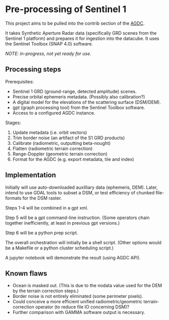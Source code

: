 Pre-processing of Sentinel 1
============================

This project aims to be pulled into the contrib section of the [AGDC](https://github.com/data-cube/agdc-v2). 

It takes Synthetic Aperture Radar data (specifically GRD scenes from the Sentinel 1 platform) and prepares it for ingestion into the datacube. It uses the Sentinel Toolbox (SNAP 4.0) software.

*NOTE: in-progress, not yet ready for use.*

Processing steps
----------------
Prerequisites: 
- Sentinel 1 GRD (ground-range, detected amplitude) scenes.
- Precise orbital ephemeris metadata. (Possibly also calibration?)
- A digital model for the elevations of the scattering surface (DSM/DEM).
- gpt (graph processing tool) from the Sentinel Toolbox software.
- Access to a configured AGDC instance.

Stages:

1. Update metadata (i.e. orbit vectors)
2. Trim border noise (an artifact of the S1 GRD products)
3. Calibrate (radiometric, outputting beta-nought)
4. Flatten (radiometric terrain correction)
5. Range-Doppler (geometric terrain correction)
6. Format for the AGDC (e.g. export metadata, tile and index)

Implementation
--------------
Initially will use auto-downloaded auxilliary data (ephemeris, DEM). Later, intend to use GDAL tools to subset a DSM, or test efficiency of chunked file-formats for the DSM raster.

Steps 1-4 will be combined in a gpt xml.

Step 5 will be a gpt command-line instruction. (Some operators chain together inefficiently, at least in previous gpt versions.)

Step 6 will be a python prep script.

The overall orchestration will initially be a shell script. (Other options would be a Makefile or a python cluster scheduling script.)

A jupyter notebook will demonstrate the result (using AGDC API).

Known flaws
-----------

- Ocean is masked out. (This is due to the nodata value used for the DEM by the terrain correction steps.)
- Border noise is not entirely eliminated (some perimeter pixels).
- Could conceive a more efficient unified radiometric/geometric terrain-correction operator (to reduce file IO concerning DSM)?
- Further comparison with GAMMA software output is necessary.


